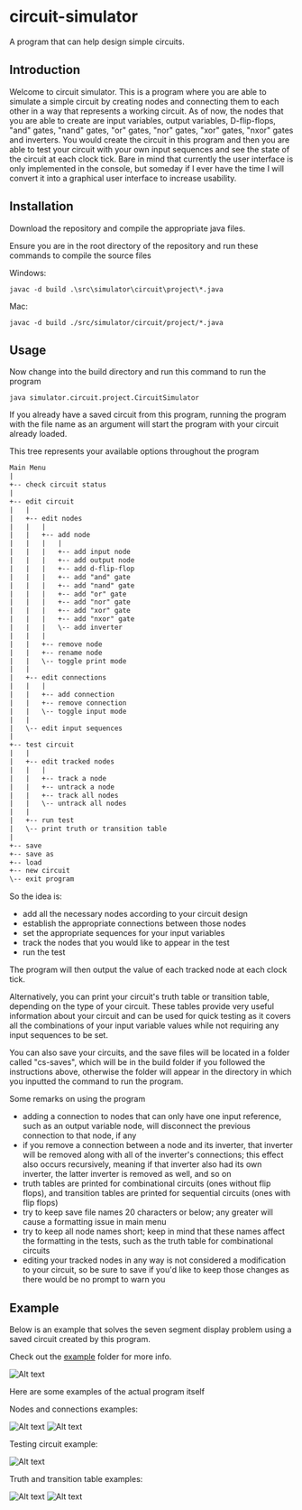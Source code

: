 # circuit-simulator

A program that can help design simple circuits.

## Introduction

Welcome to circuit simulator. This is a program where you are able to simulate a simple circuit by creating nodes and connecting them to each other in a way that represents a working circuit. As of now, the nodes that you are able to create are input variables, output variables, D-flip-flops, "and" gates, "nand" gates, "or" gates, "nor" gates, "xor" gates, "nxor" gates and inverters. You would create the circuit in this program and then you are able to test your circuit with your own input sequences and see the state of the circuit at each clock tick. Bare in mind that currently the user interface is only implemented in the console, but someday if I ever have the time I will convert it into a graphical user interface to increase usability.

## Installation

Download the repository and compile the appropriate java files.

Ensure you are in the root directory of the repository and run these commands to compile the source files

Windows:

`javac -d build .\src\simulator\circuit\project\*.java`

Mac:

`javac -d build ./src/simulator/circuit/project/*.java`

## Usage

Now change into the build directory and run this command to run the program

`java simulator.circuit.project.CircuitSimulator`

If you already have a saved circuit from this program, running the program with the file name as an argument will start the program with your circuit already loaded.

This tree represents your available options throughout the program

```txt
Main Menu
|
+-- check circuit status
|
+-- edit circuit
|   |
|   +-- edit nodes
|   |   |
|   |   +-- add node
|   |   |   |
|   |   |   +-- add input node
|   |   |   +-- add output node
|   |   |   +-- add d-flip-flop
|   |   |   +-- add "and" gate
|   |   |   +-- add "nand" gate
|   |   |   +-- add "or" gate
|   |   |   +-- add "nor" gate
|   |   |   +-- add "xor" gate
|   |   |   +-- add "nxor" gate
|   |   |   \-- add inverter
|   |   |
|   |   +-- remove node
|   |   +-- rename node
|   |   \-- toggle print mode
|   |
|   +-- edit connections
|   |   |
|   |   +-- add connection
|   |   +-- remove connection
|   |   \-- toggle input mode
|   |
|   \-- edit input sequences
|
+-- test circuit
|   |
|   +-- edit tracked nodes
|   |   |
|   |   +-- track a node
|   |   +-- untrack a node
|   |   +-- track all nodes
|   |   \-- untrack all nodes
|   |
|   +-- run test
|   \-- print truth or transition table
|
+-- save
+-- save as
+-- load
+-- new circuit
\-- exit program
```

So the idea is:

+ add all the necessary nodes according to your circuit design
+ establish the appropriate connections between those nodes
+ set the appropriate sequences for your input variables
+ track the nodes that you would like to appear in the test
+ run the test

The program will then output the value of each tracked node at each clock tick.

Alternatively, you can print your circuit's truth table or transition table, depending on the type of your circuit. These tables provide very useful information about your circuit and can be used for quick testing as it covers all the combinations of your input variable values while not requiring any input sequences to be set.

You can also save your circuits, and the save files will be located in a folder called "cs-saves", which will be in the build folder if you followed the instructions above, otherwise the folder will appear in the directory in which you inputted the command to run the program.

Some remarks on using the program

+ adding a connection to nodes that can only have one input reference, such as an output variable node, will disconnect the previous connection to that node, if any
+ if you remove a connection between a node and its inverter, that inverter will be removed along with all of the inverter's connections; this effect also occurs recursively, meaning if that inverter also had its own inverter, the latter inverter is removed as well, and so on
+ truth tables are printed for combinational circuits (ones without flip flops), and transition tables are printed for sequential circuits (ones with flip flops)
+ try to keep save file names 20 characters or below; any greater will cause a formatting issue in main menu
+ try to keep all node names short; keep in mind that these names affect the formatting in the tests, such as the truth table for combinational circuits
+ editing your tracked nodes in any way is not considered a modification to your circuit, so be sure to save if you'd like to keep those changes as there would be no prompt to warn you

## Example

Below is an example that solves the seven segment display problem using a saved circuit created by this program.

Check out the [example](example/) folder for more info.

![Alt text](example/captures/7seg_example.gif)

Here are some examples of the actual program itself

Nodes and connections examples:

![Alt text](example/captures/nodes_example.PNG) ![Alt text](example/captures/connections_example.PNG)

Testing circuit example:

![Alt text](example/captures/test_circuit_example.PNG)

Truth and transition table examples:

![Alt text](example/captures/truth_table_example.PNG) ![Alt text](example/captures/trans_table_example.PNG)
